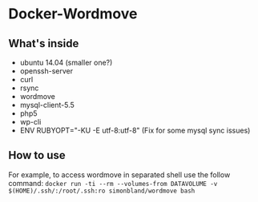 # Docker-Wordmove

## What's inside
* ubuntu 14.04 (smaller one?)
* openssh-server
* curl
* rsync
* wordmove
* mysql-client-5.5
* php5
* wp-cli
* ENV RUBYOPT="-KU -E utf-8:utf-8" (Fix for some mysql sync issues)

## How to use
For example, to access wordmove in separated shell use the follow command:
`docker run -ti --rm --volumes-from DATAVOLUME -v $(HOME)/.ssh/:/root/.ssh:ro simonbland/wordmove bash`
